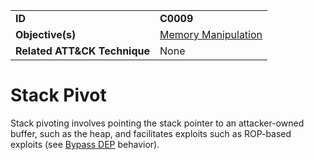 |||
|---|---|
|**ID**|**C0009**|
|**Objective(s)**|[Memory Manipulation](../micro-behaviors/memory-manipulation)|
|**Related ATT&CK Technique**|None|


Stack Pivot
===========
Stack pivoting involves pointing the stack pointer to an attacker-owned buffer, such as the heap, and facilitates exploits such as ROP-based exploits (see [Bypass DEP](../defense-evasion/bypass-dep.md) behavior).
